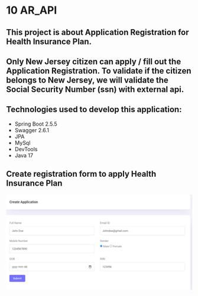 # 10 AR_API
## This project is about Application Registration for Health Insurance Plan.
## Only New Jersey citizen can apply / fill out the Application Registration. To validate if the citizen belongs to New Jersey, we will validate the Social Security Number (ssn) with external api.

## Technologies used to develop this application:
* Spring Boot 2.5.5
* Swagger 2.6.1
* JPA
* MySql
* DevTools
* Java 17


## Create registration form to apply Health Insurance Plan

![ApplicationRegistration](https://github.com/felixala/10_AR_APP/blob/master/src/main/resources/templates/screenshots/applicationRegistration.jpeg)
